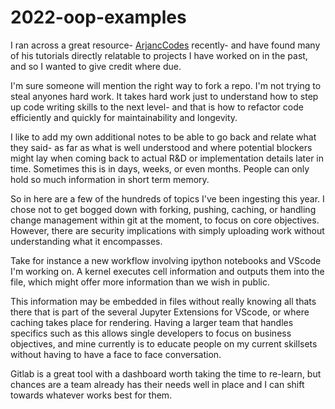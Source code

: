 # 2022-oop-examples

I ran across a great resource- [ArjancCodes](https://www.arjancodes.com) recently- and have found many of his tutorials directly relatable to projects I have worked on in the past, and so I wanted to give credit where due. 

I'm sure someone will mention the right way to fork a repo. I'm not trying to steal anyones hard work. It takes hard work just to understand how to step up code writing skills to the next level- and that is how to refactor code efficiently and quickly for maintainability and longevity.  

I like to add my own additional notes to be able to go back and relate what they said- as far as what is well understood and where potential blockers might lay when coming back to actual R&D or implementation details later in time. Sometimes this is in days, weeks, or even months. People can only hold so much information in short term memory.

So in here are a few of the hundreds of topics I've been ingesting this year. I chose not to get bogged down with forking, pushing, caching, or handling change management within git at the moment, to focus on core objectives. However, there are security implications with simply uploading work without understanding what it encompasses. 

Take for instance a new workflow involving ipython notebooks and VScode I'm working on. A kernel executes cell information and outputs them into the file, which might offer more information than we wish in public. 

This information may be embedded in files without really knowing all thats there that is part of the several Jupyter Extensions for VScode, or where caching takes place for rendering. Having a larger team that handles specifics such as this allows single developers to focus on business objectives, and mine currently is to educate people on my current skillsets without having to have a face to face conversation.

Gitlab is a great tool with a dashboard worth taking the time to re-learn, but chances are a team already has their needs well in place and I can shift towards whatever works best for them. 
